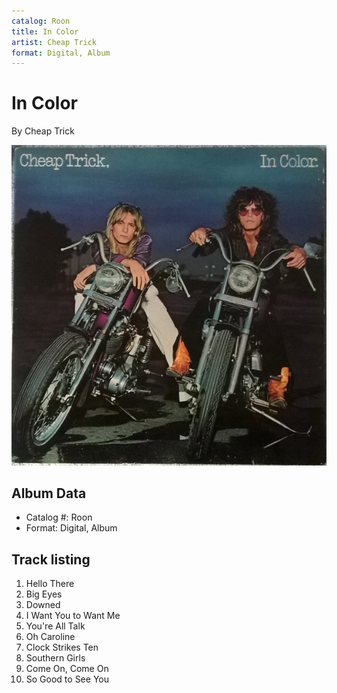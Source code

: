 ```yaml
---
catalog: Roon
title: In Color
artist: Cheap Trick
format: Digital, Album
---
```


# In Color

By Cheap Trick

![](../../assets/albumcovers/Cheap_Trick-In_Color.png)

## Album Data

- Catalog #: Roon
- Format: Digital, Album


## Track listing


1. Hello There
2. Big Eyes
3. Downed
4. I Want You to Want Me
5. You're All Talk
6. Oh Caroline
7. Clock Strikes Ten
8. Southern Girls
9. Come On, Come On
10. So Good to See You

